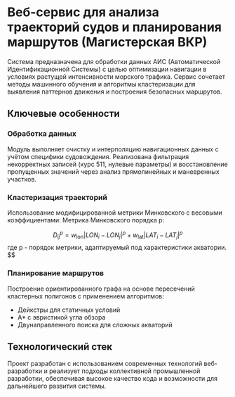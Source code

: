 # Веб-сервис для анализа траекторий судов и планирования маршрутов (Магистерская ВКР)

Система предназначена для обработки данных АИС (Автоматической Идентификационной Системы) с целью оптимизации навигации в условиях растущей интенсивности морского трафика. Сервис сочетает методы машинного обучения и алгоритмы кластеризации для выявления паттернов движения и построения безопасных маршрутов.

## Ключевые особенности

### Обработка данных
Модуль выполняет очистку и интерполяцию навигационных данных с учётом специфики судовождения. Реализована фильтрация некорректных записей (курс 511, нулевые параметры) и восстановление пропущенных значений через анализ прямолинейных и маневренных участков.

### Кластеризация траекторий
Использование модифицированной метрики Минковского с весовыми коэффициентами:
Метрика Минковского порядка p:


$$
D_{ij}^p = w_{\text{lon}} \lvert LON_i - LON_j \rvert^p + w_{\text{lat}} \lvert LAT_i - LAT_j \rvert^p
$$
где p - порядок метрики, адаптируемый под характеристики акватории.
$$

### Планирование маршрутов
Построение ориентированного графа на основе пересечений кластерных полигонов с применением алгоритмов:
- Дейкстры для статичных условий
- A* с эвристикой угла обзора
- Двунаправленного поиска для сложных акваторий

## Технологический стек


Проект разработан с использованием современных технологий веб-разработки и реализует подходы коллективной промышленной разработки, обеспечивая высокое качество кода и возможности для дальнейшего развития системы.

